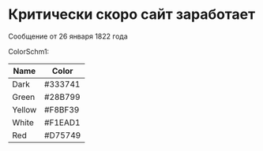# Критически скоро сайт заработает

Сообщение от 26 января 1822 года

ColorSchm1:

| Name   | Color    |
|--------|----------|
| Dark   | \#333741 |
| Green  | \#28B799 |
| Yellow | \#F8BF39 |
| White  | \#F1EAD1 |
| Red    | \#D75749 |
